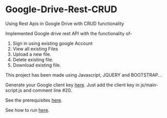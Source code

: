 # Google-Drive-Rest-CRUD
Using Rest Apis in Google Drive with CRUD functionality

Implemented Google drive rest API with the functionality of-
1. Sign in using existing google Account
2. View all existing Files
3. Upload a new file.
4. Delete existing file.
5. Download existing file.

This project has been made using Javascript, JQUERY and BOOTSTRAP...

Generate your Google client key [here](https://developers.google.com/drive/v3/web/quickstart/js#step_1_turn_on_the_api_name). Just add the client key in js/main-script.js and comment line #20. 

See the prerequisites [here](https://developers.google.com/drive/v3/web/quickstart/js#prerequisites).

See how to run [here](https://developers.google.com/drive/v3/web/quickstart/js#step_3_run_the_sample).
